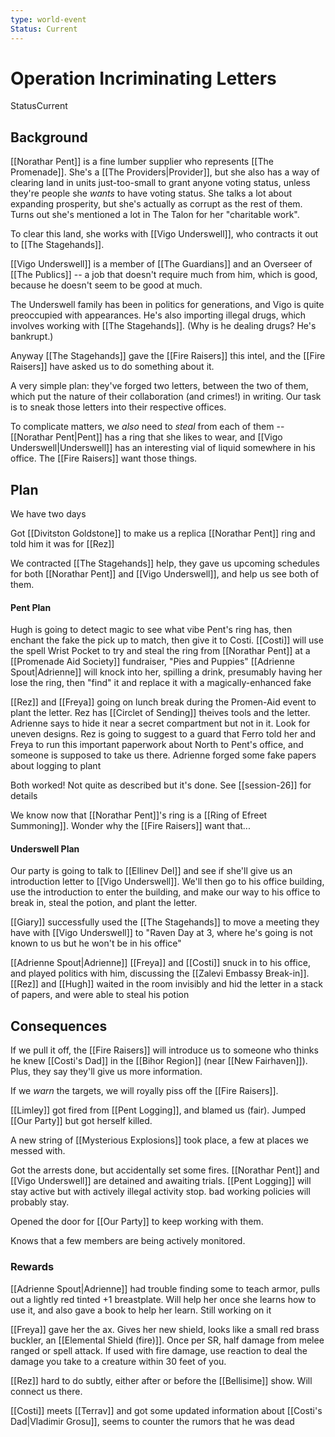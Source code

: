 ```yaml
---
type: world-event
Status: Current
---
```


#  Operation Incriminating Letters
<span class="dataview inline-field"><span class="inline-field-key">Status</span><span class="inline-field-value">Current</span></span>

## Background

[[Norathar Pent]] is a fine lumber supplier who represents [[The Promenade]]. She's a [[The Providers|Provider]], but she also has a way of clearing land in units just-too-small to grant anyone voting status, unless they're people she *wants* to have voting status. She talks a lot about expanding prosperity, but she's actually as corrupt as the rest of them. Turns out she's mentioned a lot in The Talon for her "charitable work". 

To clear this land, she works with [[Vigo Underswell]], who contracts it out to [[The Stagehands]].

[[Vigo Underswell]] is a member of [[The Guardians]] and an Overseer of [[The Publics]] -- a job that doesn't require much from him, which is good, because he doesn't seem to be good at much. 

The Underswell family has been in politics for generations, and Vigo is quite preoccupied with appearances. He's also importing illegal drugs, which involves working with [[The Stagehands]]. (Why is he dealing drugs? He's bankrupt.)

Anyway [[The Stagehands]] gave the [[Fire Raisers]] this intel, and the [[Fire Raisers]] have asked us to do something about it. 

A very simple plan: they've forged two letters, between the two of them, which put the nature of their collaboration (and crimes!) in writing. Our task is to sneak those letters into their respective offices.

To complicate matters, we *also* need to *steal* from each of them -- [[Norathar Pent|Pent]] has a ring that she likes to wear, and [[Vigo Underswell|Underswell]] has an interesting vial of liquid somewhere in his office. 
The [[Fire Raisers]] want those things.

## Plan
We have two days

Got [[Divitston Goldstone]] to make us a replica [[Norathar Pent]] ring and told him it was for [[Rez]]

We contracted [[The Stagehands]] help, they gave us upcoming schedules for both [[Norathar Pent]] and [[Vigo Underswell]], and help us see both of them. 

#### Pent Plan

Hugh is going to detect magic to see what vibe Pent's ring has, then enchant the fake the pick up to match, then give it to Costi. [[Costi]] will use the spell Wrist Pocket to try and steal the ring from [[Norathar Pent]] at a [[Promenade Aid Society]] fundraiser, "Pies and Puppies" [[Adrienne Spout|Adrienne]] will knock into her, spilling a drink, presumably having her lose the ring, then "find" it and replace it with a magically-enhanced fake

[[Rez]] and [[Freya]] going on lunch break during the Promen-Aid event to plant the letter. Rez has [[Circlet of Sending]] theives tools and the letter. Adrienne says to hide it near a secret compartment but not in it. Look for uneven designs. Rez is going to suggest to a guard that Ferro told her and Freya to run this important paperwork about North to Pent's office, and someone is supposed to take us there. Adrienne forged some fake papers about logging to plant

Both worked! Not quite as described but it's done. See [[session-26]] for details

We know now that [[Norathar Pent]]'s ring is a [[Ring of Efreet Summoning]]. Wonder why the [[Fire Raisers]] want that... 

#### Underswell Plan

Our party is going to talk to [[Ellinev Del]] and see if she'll give us an introduction letter to [[Vigo Underswell]]. We'll then go to his office building, use the introduction to enter the building, and make our way to his office to break in, steal the potion, and plant the letter. 

[[Giary]] successfully used the [[The Stagehands]] to move a meeting they have with [[Vigo Underswell]] to "Raven Day at 3, where he's going is not known to us but he won't be in his office"

[[Adrienne Spout|Adrienne]] [[Freya]] and [[Costi]] snuck in to his office, and played politics with him, discussing the [[Zalevi Embassy Break-in]]. [[Rez]] and [[Hugh]] waited in the room invisibly and hid the letter in a stack of papers, and were able to steal his potion

## Consequences
If we pull it off, the [[Fire Raisers]] will introduce us to someone who thinks he knew [[Costi's Dad]] in the [[Bihor Region]] (near [[New Fairhaven]]). Plus, they say they'll give us more information.

If we *warn* the targets, we will royally piss off the [[Fire Raisers]]. 

[[Limley]] got fired from [[Pent Logging]], and blamed us (fair). Jumped [[Our Party]] but got herself killed. 

A new string of [[Mysterious Explosions]] took place, a few at places we messed with. 

Got the arrests done, but accidentally set some fires. [[Norathar Pent]] and [[Vigo Underswell]] are detained and awaiting trials. [[Pent Logging]] will stay active but with actively illegal activity stop. bad working policies will probably stay. 

Opened the door for [[Our Party]] to keep working with them. 

Knows that a few members are being actively monitored. 

### Rewards
[[Adrienne Spout|Adrienne]] had trouble finding some to teach armor, pulls out a lightly red tinted +1 breastplate. Will help her once she learns how to use it, and also gave a book to help her learn. Still working on it

[[Freya]] gave her the ax. Gives her new shield, looks like a small red brass buckler, an [[Elemental Shield (fire)]]. Once per SR, half damage from melee ranged or spell attack. If used with fire damage, use reaction to deal the damage you take to a creature within 30 feet of you. 

[[Rez]] hard to do subtly, either after or before the [[Bellisime]] show. Will connect us there. 

[[Costi]] meets [[Terrav]] and got some updated information about  [[Costi's Dad|Vladimir Grosu]], seems to counter the rumors that he was dead

